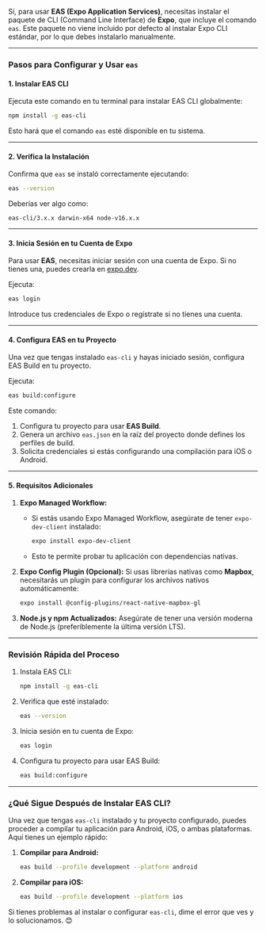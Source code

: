 Sí, para usar **EAS (Expo Application Services)**, necesitas instalar el paquete de CLI (Command Line Interface) de **Expo**, que incluye el comando `eas`. Este paquete no viene incluido por defecto al instalar Expo CLI estándar, por lo que debes instalarlo manualmente.

---

### **Pasos para Configurar y Usar `eas`**

#### **1. Instalar EAS CLI**
Ejecuta este comando en tu terminal para instalar EAS CLI globalmente:
```bash
npm install -g eas-cli
```

Esto hará que el comando `eas` esté disponible en tu sistema.

---

#### **2. Verifica la Instalación**
Confirma que `eas` se instaló correctamente ejecutando:
```bash
eas --version
```

Deberías ver algo como:
```plaintext
eas-cli/3.x.x darwin-x64 node-v16.x.x
```

---

#### **3. Inicia Sesión en tu Cuenta de Expo**
Para usar **EAS**, necesitas iniciar sesión con una cuenta de Expo. Si no tienes una, puedes crearla en [expo.dev](https://expo.dev).

Ejecuta:
```bash
eas login
```

Introduce tus credenciales de Expo o regístrate si no tienes una cuenta.

---

#### **4. Configura EAS en tu Proyecto**
Una vez que tengas instalado `eas-cli` y hayas iniciado sesión, configura EAS Build en tu proyecto.

Ejecuta:
```bash
eas build:configure
```

Este comando:
1. Configura tu proyecto para usar **EAS Build**.
2. Genera un archivo `eas.json` en la raíz del proyecto donde defines los perfiles de build.
3. Solicita credenciales si estás configurando una compilación para iOS o Android.

---

#### **5. Requisitos Adicionales**

1. **Expo Managed Workflow:**
   - Si estás usando Expo Managed Workflow, asegúrate de tener `expo-dev-client` instalado:
     ```bash
     expo install expo-dev-client
     ```
   - Esto te permite probar tu aplicación con dependencias nativas.

2. **Expo Config Plugin (Opcional):**
   Si usas librerías nativas como **Mapbox**, necesitarás un plugin para configurar los archivos nativos automáticamente:
   ```bash
   expo install @config-plugins/react-native-mapbox-gl
   ```

3. **Node.js y npm Actualizados:**
   Asegúrate de tener una versión moderna de Node.js (preferiblemente la última versión LTS).

---

### **Revisión Rápida del Proceso**

1. Instala EAS CLI:
   ```bash
   npm install -g eas-cli
   ```
2. Verifica que esté instalado:
   ```bash
   eas --version
   ```
3. Inicia sesión en tu cuenta de Expo:
   ```bash
   eas login
   ```
4. Configura tu proyecto para usar EAS Build:
   ```bash
   eas build:configure
   ```

---

### **¿Qué Sigue Después de Instalar EAS CLI?**
Una vez que tengas `eas-cli` instalado y tu proyecto configurado, puedes proceder a compilar tu aplicación para Android, iOS, o ambas plataformas. Aquí tienes un ejemplo rápido:

1. **Compilar para Android:**
   ```bash
   eas build --profile development --platform android
   ```
2. **Compilar para iOS:**
   ```bash
   eas build --profile development --platform ios
   ```

Si tienes problemas al instalar o configurar `eas-cli`, dime el error que ves y lo solucionamos. 😊
